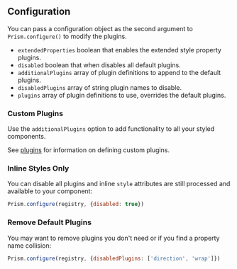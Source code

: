 ## Configuration

You can pass a configuration object as the second argument to `Prism.configure()` to modify the plugins.

* `extendedProperties` boolean that enables the extended style property plugins.
* `disabled` boolean that when disables all default plugins.
* `additionalPlugins` array of plugin definitions to append to the default plugins.
* `disabledPlugins` array of string plugin names to disable.
* `plugins` array of plugin definitions to use, overrides the default plugins.

### Custom Plugins

Use the `additionalPlugins` option to add functionality to all your styled components.

See [plugins](#plugins) for information on defining custom plugins.

### Inline Styles Only

You can disable all plugins and inline `style` attributes are still processed and available to your component:

```javascript
Prism.configure(registry, {disabled: true})
```

### Remove Default Plugins

You may want to remove plugins you don't need or if you find a property name collision:

```javascript
Prism.configure(registry, {disabledPlugins: ['direction', 'wrap']})
```
